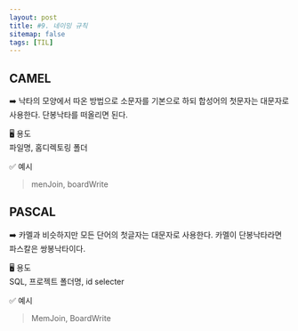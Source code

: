 ```yaml
---
layout: post
title: #9. 네이밍 규칙
sitemap: false
tags: [TIL]
---
```


## CAMEL  
➡️ 낙타의 모양에서 따온 방법으로 소문자를 기본으로 하되 합성어의 첫문자는 대문자로 사용한다. 단봉낙타를 떠올리면 된다.  

🖥️ 용도  
파일명, 홈디렉토링 폴더

✅ 예시
> menJoin, boardWrite  

## PASCAL  
➡️ 카멜과 비슷하지만 모든 단어의 첫글자는 대문자로 사용한다. 카멜이 단봉낙타라면 파스칼은 쌍봉낙타이다. 

🖥️ 용도  
SQL, 프로젝트 폴더명, id selecter

✅ 예시
> MemJoin, BoardWrite
